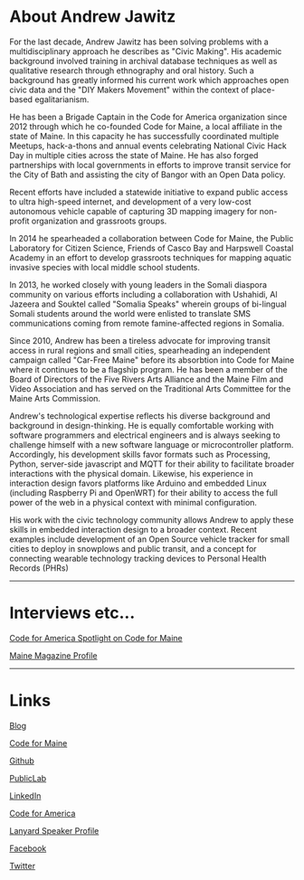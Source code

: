 # About Andrew Jawitz 
  
  For the last decade, Andrew Jawitz has been solving problems with a multidisciplinary approach he describes as "Civic Making". His academic background involved training in archival database techniques as well as qualitative research through ethnography and oral history. Such a background has greatly informed his current work which approaches open civic data and the "DIY Makers Movement" within the context of place-based egalitarianism.
 
 He has been a Brigade Captain in the Code for America organization since 2012 through which he co-founded Code for Maine, a local affiliate in the state of Maine. In this capacity he has successfully coordinated multiple Meetups, hack-a-thons and annual events celebrating National Civic Hack Day in multiple cities across the state of Maine.  He has also forged partnerships with local governments in efforts to improve transit service for the City of Bath and assisting the city of Bangor with an Open Data policy. 
 
 Recent efforts have included a statewide initiative to expand public access to ultra high-speed internet, and development of a very low-cost autonomous vehicle capable of capturing 3D mapping imagery for non-profit organization and grassroots groups.
 
 In 2014 he spearheaded a collaboration between Code for Maine, the Public Laboratory for Citizen Science, Friends of Casco Bay and Harpswell Coastal Academy in an effort to develop grassroots techniques for mapping aquatic invasive species with local middle school students.
 
 In 2013, he worked closely with young leaders in the Somali diaspora community on various efforts including a collaboration with Ushahidi, Al Jazeera and Souktel called "Somalia Speaks" wherein groups of bi-lingual Somali students around the world were enlisted to translate SMS communications coming from remote famine-affected regions in Somalia. 
 
 Since 2010, Andrew has been a tireless advocate for improving transit access in rural regions and small cities, spearheading an independent campaign called "Car-Free Maine" before its absorbtion into Code for Maine where it continues to be a flagship program.  He has been a member of the Board of Directors of the Five Rivers Arts Alliance and the Maine Film and Video Association and has served on the Traditional Arts Committee for the Maine Arts Commission.
 
 Andrew's technological expertise reflects his diverse background and background in design-thinking.  He is equally comfortable working with software programmers and electrical engineers and is always seeking to challenge himself with a new software language or microcontroller platform.  Accordingly, his development skills favor formats such as Processing, Python, server-side javascript and MQTT for their ability to facilitate broader interactions with the physical domain. Likewise, his experience in interaction design favors platforms like Arduino and embedded Linux (including Raspberry Pi and OpenWRT) for their ability to access the full power of the web in a physical context with minimal configuration.
 
 His work with the civic technology community allows Andrew to apply these skills in embedded interaction design to a broader context.  Recent examples include development of an Open Source vehicle tracker for small cities to deploy in snowplows and public transit, and a concept for connecting wearable technology tracking devices to Personal Health Records (PHRs)
 ***
 # Interviews etc...
 [Code for America Spotlight on Code for Maine](http://www.codeforamerica.org/blog/2012/09/07/brigade-spotlight-code-for-maine)
 
 [Maine Magazine Profile](http://www.themainemag.com/people/profiles/1376-andrew-jawitz.html)
 
 
 ***
 # Links
 
  [Blog](http://cribstone.github.io/humblehacker/)
 
  [Code for Maine](https://www.codeformaine.org/)
 
  [Github](https://github.com/Cribstone)
 
  [PublicLab](http://publiclab.org/profile/ajawitz)
  
  [LinkedIn](https://www.linkedin.com/in/ajawitz)
  
  [Code for America](https://www.codeforamerica.org/people/andrew-jawitz/)
  
  [Lanyard Speaker Profile](http://lanyrd.com/profile/andrew-jawitz/bio/)
  
  [Facebook](https://www.facebook.com/ajawitz)
  
  [Twitter](https://twitter.com/@ajawitz)
   

